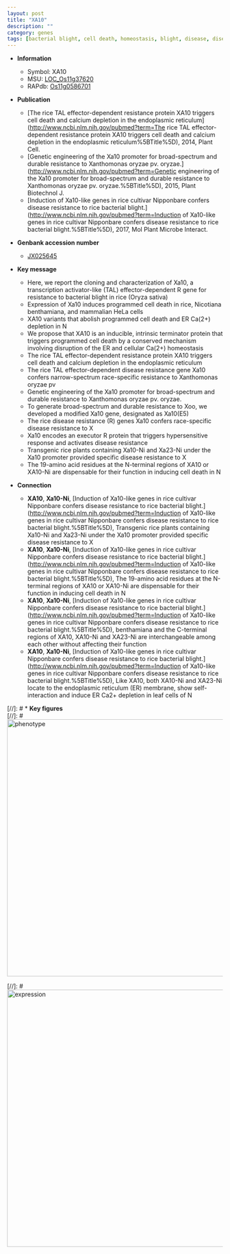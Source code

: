 ```yaml
---
layout: post
title: "XA10"
description: ""
category: genes
tags: [bacterial blight, cell death, homeostasis, blight, disease, disease resistance, resistance, R protein]
---
```


* **Information**  
    + Symbol: XA10  
    + MSU: [LOC_Os11g37620](http://rice.plantbiology.msu.edu/cgi-bin/ORF_infopage.cgi?orf=LOC_Os11g37620)  
    + RAPdb: [Os11g0586701](http://rapdb.dna.affrc.go.jp/viewer/gbrowse_details/irgsp1?name=Os11g0586701)  

* **Publication**  
    + [The rice TAL effector-dependent resistance protein XA10 triggers cell death and calcium depletion in the endoplasmic reticulum](http://www.ncbi.nlm.nih.gov/pubmed?term=The rice TAL effector-dependent resistance protein XA10 triggers cell death and calcium depletion in the endoplasmic reticulum%5BTitle%5D), 2014, Plant Cell.
    + [Genetic engineering of the Xa10 promoter for broad-spectrum and durable resistance to Xanthomonas oryzae pv. oryzae.](http://www.ncbi.nlm.nih.gov/pubmed?term=Genetic engineering of the Xa10 promoter for broad-spectrum and durable resistance to Xanthomonas oryzae pv. oryzae.%5BTitle%5D), 2015, Plant Biotechnol J.
    + [Induction of Xa10-like genes in rice cultivar Nipponbare confers disease resistance to rice bacterial blight.](http://www.ncbi.nlm.nih.gov/pubmed?term=Induction of Xa10-like genes in rice cultivar Nipponbare confers disease resistance to rice bacterial blight.%5BTitle%5D), 2017, Mol Plant Microbe Interact.

* **Genbank accession number**  
    + [JX025645](http://www.ncbi.nlm.nih.gov/nuccore/JX025645)

* **Key message**  
    + Here, we report the cloning and characterization of Xa10, a transcription activator-like (TAL) effector-dependent R gene for resistance to bacterial blight in rice (Oryza sativa)
    + Expression of Xa10 induces programmed cell death in rice, Nicotiana benthamiana, and mammalian HeLa cells
    + XA10 variants that abolish programmed cell death and ER Ca(2+) depletion in N
    + We propose that XA10 is an inducible, intrinsic terminator protein that triggers programmed cell death by a conserved mechanism involving disruption of the ER and cellular Ca(2+) homeostasis
    + The rice TAL effector-dependent resistance protein XA10 triggers cell death and calcium depletion in the endoplasmic reticulum
    + The rice TAL effector-dependent disease resistance gene Xa10 confers narrow-spectrum race-specific resistance to Xanthomonas oryzae pv
    + Genetic engineering of the Xa10 promoter for broad-spectrum and durable resistance to Xanthomonas oryzae pv. oryzae.
    + To generate broad-spectrum and durable resistance to Xoo, we developed a modified Xa10 gene, designated as Xa10(E5)
    + The rice disease resistance (R) genes Xa10 confers race-specific disease resistance to X
    + Xa10 encodes an executor R protein that triggers hypersensitive response and activates disease resistance
    + Transgenic rice plants containing Xa10-Ni and Xa23-Ni under the Xa10 promoter provided specific disease resistance to X
    + The 19-amino acid residues at the N-terminal regions of XA10 or XA10-Ni are dispensable for their function in inducing cell death in N

* **Connection**  
    + __XA10__, __Xa10-Ni__, [Induction of Xa10-like genes in rice cultivar Nipponbare confers disease resistance to rice bacterial blight.](http://www.ncbi.nlm.nih.gov/pubmed?term=Induction of Xa10-like genes in rice cultivar Nipponbare confers disease resistance to rice bacterial blight.%5BTitle%5D),  Transgenic rice plants containing Xa10-Ni and Xa23-Ni under the Xa10 promoter provided specific disease resistance to X
    + __XA10__, __Xa10-Ni__, [Induction of Xa10-like genes in rice cultivar Nipponbare confers disease resistance to rice bacterial blight.](http://www.ncbi.nlm.nih.gov/pubmed?term=Induction of Xa10-like genes in rice cultivar Nipponbare confers disease resistance to rice bacterial blight.%5BTitle%5D),  The 19-amino acid residues at the N-terminal regions of XA10 or XA10-Ni are dispensable for their function in inducing cell death in N
    + __XA10__, __Xa10-Ni__, [Induction of Xa10-like genes in rice cultivar Nipponbare confers disease resistance to rice bacterial blight.](http://www.ncbi.nlm.nih.gov/pubmed?term=Induction of Xa10-like genes in rice cultivar Nipponbare confers disease resistance to rice bacterial blight.%5BTitle%5D),  benthamiana and the C-terminal regions of XA10, XA10-Ni and XA23-Ni are interchangeable among each other without affecting their function
    + __XA10__, __Xa10-Ni__, [Induction of Xa10-like genes in rice cultivar Nipponbare confers disease resistance to rice bacterial blight.](http://www.ncbi.nlm.nih.gov/pubmed?term=Induction of Xa10-like genes in rice cultivar Nipponbare confers disease resistance to rice bacterial blight.%5BTitle%5D),  Like XA10, both XA10-Ni and XA23-Ni locate to the endoplasmic reticulum (ER) membrane, show self-interaction and induce ER Ca2+ depletion in leaf cells of N

[//]: # * **Key figures**  
[//]: # <img src="http://funRiceGenes.github.io/images/XA10.pheno.png" alt="phenotype"  style="width: 600px;"/>

[//]: # <img src="http://funRiceGenes.github.io/images/XA10.exp.png" alt="expression"  style="width: 600px;"/>


